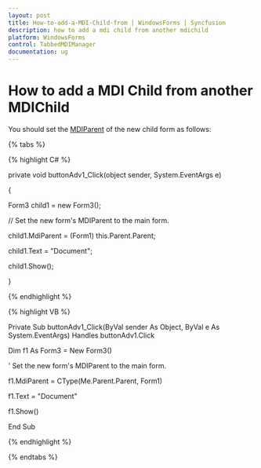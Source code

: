 ```yaml
---
layout: post
title: How-to-add-a-MDI-Child-from | WindowsForms | Syncfusion
description: how to add a mdi child from another mdichild
platform: WindowsForms
control: TabbedMDIManager
documentation: ug
---
```


# How to add a MDI Child from another MDIChild

You should set the [MDIParent](https://help.syncfusion.com/cr/windowsforms/Syncfusion.Windows.Forms.Tools.TabbedMDIManager.html#Syncfusion_Windows_Forms_Tools_TabbedMDIManager_MdiParent) of the new child form as follows:

{% tabs %}

{% highlight C# %} 



private void buttonAdv1_Click(object sender, System.EventArgs e) 

{ 

Form3 child1 = new Form3(); 

// Set the new form's MDIParent to the main form. 

child1.MdiParent = (Form1) this.Parent.Parent; 

child1.Text = "Document"; 

child1.Show(); 

} 

{% endhighlight %}

{% highlight VB %}



Private Sub buttonAdv1_Click(ByVal sender As Object, ByVal e As System.EventArgs) Handles buttonAdv1.Click

Dim f1 As Form3 = New Form3()

' Set the new form's MDIParent to the main form. 

f1.MdiParent = CType(Me.Parent.Parent, Form1)

f1.Text = "Document"

f1.Show()

End Sub

{% endhighlight %}

{% endtabs %}

